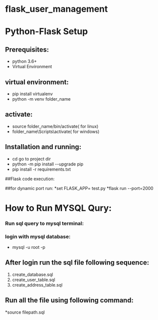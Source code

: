 # flask_user_management

# Python-Flask Setup
## Prerequisites:
* python 3.6+
* Virtual Environment

## virtual environment:
* pip install virtualenv
* python -m venv folder_name
## activate:
* source folder_name/bin/activate( for linux)
* folder_name\Scripts\activate( for windows)

## Installation and running:
* cd go to project dir
* python -m pip install --upgrade pip
* pip install -r requirements.txt

##Flask code execution:

##for dynamic port run:
*set FLASK_APP= test.py
*flask run --port=2000 

# How to Run MYSQL Qury:

### Run sql query to mysql terminal:

### login with mysql database:
* mysql -u root -p

## After login run the sql file following sequence:
1. create_database.sql
2. create_user_table.sql
3. create_address_table.sql

## Run all the file using following command:
*source filepath.sql
